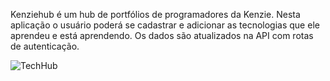 Kenziehub é um hub de portfólios de programadores da Kenzie. Nesta aplicação o usuário poderá se cadastrar e adicionar as tecnologias que ele aprendeu e está aprendendo. Os dados são atualizados na API com rotas de autenticação.

![TechHub](https://user-images.githubusercontent.com/95235789/170589096-6f4aa0b8-2a59-4f8f-aa02-d0b5a305d8ad.png)

